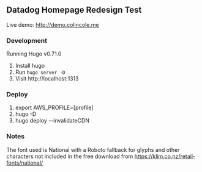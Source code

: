 ## Datadog Homepage Redesign Test

Live demo: http://demo.colincole.me

### Development
Running Hugo v0.71.0
1. Install hugo
2. Run `hugo server -D`
3. Visit http://localhost:1313

### Deploy
1. export AWS_PROFILE=[profile]
2. hugo -D
3. hugo deploy --invalidateCDN

### Notes
The font used is National with a Roboto fallback for glyphs and other characters not included in the free download from https://klim.co.nz/retail-fonts/national/